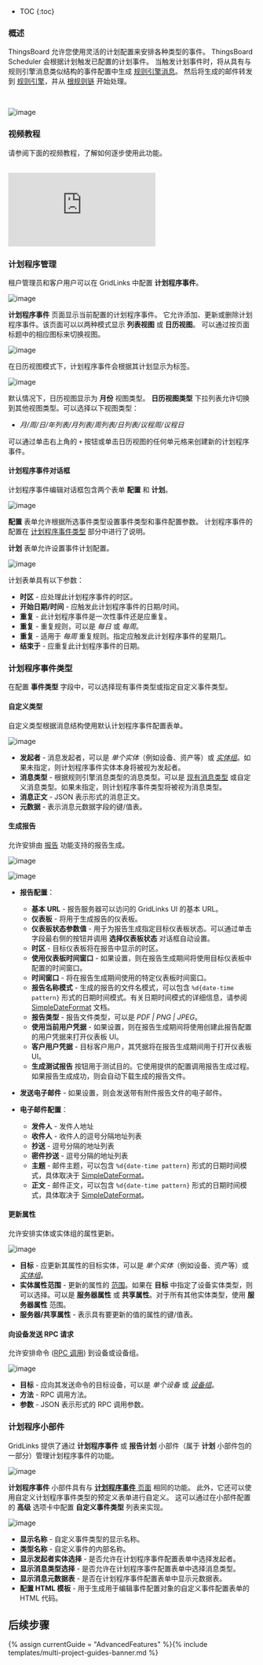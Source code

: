 * TOC
{:toc}

### 概述

ThingsBoard 允许您使用灵活的计划配置来安排各种类型的事件。
ThingsBoard Scheduler 会根据计划触发已配置的计划事件。
当触发计划事件时，将从具有与规则引擎消息类似结构的事件配置中生成 [规则引擎消息](/docs/{{docsPrefix}}user-guide/rule-engine-2-0/overview/#rule-engine-message)。
然后将生成的邮件转发到 [规则引擎](/docs/{{docsPrefix}}user-guide/rule-engine-2-0/re-getting-started/)，并从 [根规则链](/docs/{{docsPrefix}}user-guide/rule-engine-2-0/overview/#rule-chain) 开始处理。

<br>

![image](/images/user-guide/scheduler.svg)

### 视频教程

请参阅下面的视频教程，了解如何逐步使用此功能。

<br>
<div id="video">
    <div id="video_wrapper">
        <iframe src="https://www.youtube.com/embed/RnHAao8yET4" frameborder="0" allowfullscreen></iframe>
    </div>
</div>

### 计划程序管理

租户管理员和客户用户可以在 GridLinks 中配置 **计划程序事件**。

![image](/images/user-guide/ui/scheduler.png)

**计划程序事件** 页面显示当前配置的计划程序事件。
它允许添加、更新或删除计划程序事件。该页面可以以两种模式显示 **列表视图** 或 **日历视图**。
可以通过按页面标题中的相应图标来切换视图。

![image](/images/user-guide/ui/scheduler-view-buttons.png)

在日历视图模式下，计划程序事件会根据其计划显示为标签。

![image](/images/user-guide/ui/scheduler-calendar-view.png)

默认情况下，日历视图显示为 **月份** 视图类型。
**日历视图类型** 下拉列表允许切换到其他视图类型。可以选择以下视图类型：

- *月/周/日/年列表/月列表/周列表/日列表/议程周/议程日*

可以通过单击右上角的 `+` 按钮或单击日历视图的任何单元格来创建新的计划程序事件。

#### 计划程序事件对话框

计划程序事件编辑对话框包含两个表单 **配置** 和 **计划**。

![image](/images/user-guide/ui/scheduler-event-dialog.png)

**配置** 表单允许根据所选事件类型设置事件类型和事件配置参数。
计划程序事件的配置在 [计划程序事件类型](#scheduler-event-types) 部分中进行了说明。

**计划** 表单允许设置事件计划配置。

![image](/images/user-guide/ui/scheduler-event-schedule.png)

计划表单具有以下参数：

- **时区** - 应处理此计划程序事件的时区。
- **开始日期/时间** - 应触发此计划程序事件的日期/时间。
- **重复** - 此计划程序事件是一次性事件还是应重复。
- **重复** - 重复规则，可以是 *每日* 或 *每周*。
- **重复** - 适用于 *每周* 重复规则。指定应触发此计划程序事件的星期几。
- **结束于** - 应重复此计划程序事件的日期。


### 计划程序事件类型

在配置 **事件类型** 字段中，可以选择现有事件类型或指定自定义事件类型。

#### 自定义类型

自定义类型根据消息结构使用默认计划程序事件配置表单。

![image](/images/user-guide/ui/scheduler-custom-event-type.png)

- **发起者** - 消息发起者，可以是 *单个实体*（例如设备、资产等）或 [*实体组*](/docs/{{docsPrefix}}user-guide/groups/)。如果未指定，则计划程序事件实体本身将被视为发起者。
- **消息类型** - 根据规则引擎消息类型的消息类型。可以是 [现有消息类型](/docs/{{docsPrefix}}user-guide/rule-engine-2-0/overview/#predefined-message-types) 或自定义消息类型。如果未指定，则计划程序事件类型将被视为消息类型。
- **消息正文** - JSON 表示形式的消息正文。
- **元数据** - 表示消息元数据字段的键/值表。

#### 生成报告

允许安排由 [报告](/docs/{{docsPrefix}}user-guide/reporting/#generate-report-rule-chain) 功能支持的报告生成。

![image](/images/user-guide/ui/scheduler-generate-report-event-type-report-config.png)

![image](/images/user-guide/ui/scheduler-generate-report-event-type-email-config.png)

- **报告配置**：
    - **基本 URL** - 报告服务器可以访问的 GridLinks UI 的基本 URL。
    - **仪表板** - 将用于生成报告的仪表板。
    - **仪表板状态参数值** - 用于为报告生成指定目标仪表板状态。可以通过单击字段最右侧的按钮并调用 **选择仪表板状态** 对话框自动设置。
    - **时区** - 目标仪表板将在报告中显示的时区。
    - **使用仪表板时间窗口** - 如果设置，则在报告生成期间将使用目标仪表板中配置的时间窗口。
    - **时间窗口** - 将在报告生成期间使用的特定仪表板时间窗口。
    - **报告名称模式** - 生成的报告的文件名模式，可以包含 `%d{date-time pattern}` 形式的日期时间模式。有关日期时间模式的详细信息，请参阅 [SimpleDateFormat](https://docs.oracle.com/javase/8/docs/api/java/text/SimpleDateFormat.html) 文档。
    - **报告类型** - 报告文件类型，可以是 *PDF \| PNG \| JPEG*。
    - **使用当前用户凭据** - 如果设置，则在报告生成期间将使用创建此报告配置的用户凭据来打开仪表板 UI。
    - **客户用户凭据** - 目标客户用户，其凭据将在报告生成期间用于打开仪表板 UI。
    - **生成测试报告** 按钮用于测试目的。它使用提供的配置调用报告生成过程。如果报告生成成功，则会自动下载生成的报告文件。

- **发送电子邮件** - 如果设置，则会发送带有附件报告文件的电子邮件。

- **电子邮件配置**：
    - **发件人** - 发件人地址
    - **收件人** - 收件人的逗号分隔地址列表
    - **抄送** - 逗号分隔的地址列表
    - **密件抄送** - 逗号分隔的地址列表
    - **主题** - 邮件主题，可以包含 `%d{date-time pattern}` 形式的日期时间模式，具体取决于 [SimpleDateFormat](https://docs.oracle.com/javase/8/docs/api/java/text/SimpleDateFormat.html)。
    - **正文** - 邮件正文，可以包含 `%d{date-time pattern}` 形式的日期时间模式，具体取决于 [SimpleDateFormat](https://docs.oracle.com/javase/8/docs/api/java/text/SimpleDateFormat.html)。

#### 更新属性

允许安排实体或实体组的属性更新。

![image](/images/user-guide/ui/scheduler-update-attributes-event-type.png)

- **目标** - 应更新其属性的目标实体，可以是 *单个实体*（例如设备、资产等）或 [*实体组*](/docs/{{docsPrefix}}user-guide/groups/)。
- **实体属性范围** - 更新的属性的 [范围](/docs/{{docsPrefix}}user-guide/attributes/#attribute-types)。如果在 **目标** 中指定了设备实体类型，则可以选择。可以是 **服务器属性** 或 **共享属性**。对于所有其他实体类型，使用 **服务器属性** 范围。
- **服务器/共享属性** - 表示具有要更新的值的属性的键/值表。

#### 向设备发送 RPC 请求

允许安排命令 ([RPC 调用](/docs/{{docsPrefix}}user-guide/rpc/#server-side-rpc-api)) 到设备或设备组。

![image](/images/user-guide/ui/scheduler-send-rpc-request-event-type.png)

- **目标** - 应向其发送命令的目标设备，可以是 *单个设备* 或 [*设备组*](/docs/{{docsPrefix}}user-guide/groups/)。
- **方法** - RPC 调用方法。
- **参数** - JSON 表示形式的 RPC 调用参数。

### 计划程序小部件

GridLinks 提供了通过 **计划程序事件** 或 **报告计划** 小部件（属于 **计划** 小部件包的一部分）管理计划程序事件的功能。

![image](/images/user-guide/ui/scheduler-scheduler-events-widget.png)

**计划程序事件** 小部件具有与 [**计划程序事件** 页面](#scheduler-administration) 相同的功能。
此外，它还可以使用自定义计划程序事件类型的预定义表单进行自定义。
这可以通过在小部件配置的 **高级** 选项卡中配置 **自定义事件类型** 列表来实现。

![image](/images/user-guide/ui/scheduler-scheduler-events-widget-custom-types.png)

- **显示名称** - 自定义事件类型的显示名称。
- **类型名称** - 自定义事件的内部名称。
- **显示发起者实体选择** - 是否允许在计划程序事件配置表单中选择发起者。
- **显示消息类型选择** - 是否允许在计划程序事件配置表单中选择消息类型。
- **显示消息元数据表** - 是否在计划程序事件配置表单中显示元数据表。
- **配置 HTML 模板** - 用于生成用于编辑事件配置对象的自定义事件配置表单的 HTML 代码。

## 后续步骤

{% assign currentGuide = "AdvancedFeatures" %}{% include templates/multi-project-guides-banner.md %}